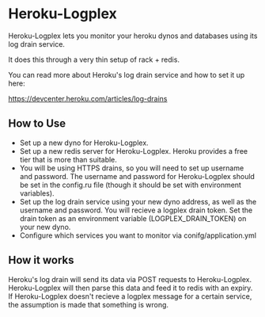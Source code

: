 Heroku-Logplex
========

Heroku-Logplex lets you monitor your heroku dynos and databases using its log drain service.

It does this through a very thin setup of rack + redis.

You can read more about Heroku's log drain service and how to set it up here:

https://devcenter.heroku.com/articles/log-drains


How to Use
----------

- Set up a new dyno for Heroku-Logplex.
- Set up a new redis server for Heroku-Logplex. Heroku provides a free tier that is more than suitable.
- You will be using HTTPS drains, so you will need to set up username and password. The username and password for Heroku-Logplex should be set in the config.ru file (though it should be set with environment variables).
- Set up the log drain service using your new dyno address, as well as the username and password. You will recieve a logplex drain token. Set the drain token as an environment variable (LOGPLEX_DRAIN_TOKEN) on your new dyno.
- Configure which services you want to monitor via conifg/application.yml

How it works
------------

Heroku's log drain will send its data via POST requests to Heroku-Logplex. Heroku-Logplex will then parse this data and feed it to redis with an expiry. If Heroku-Logplex doesn't recieve a logplex message for a certain service, the assumption is made that something is wrong.
